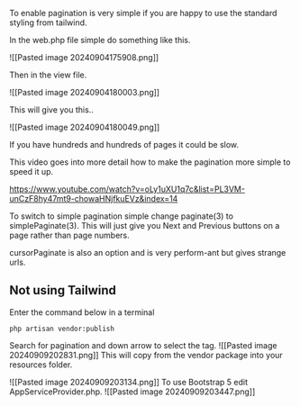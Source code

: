 To enable pagination is very simple if you are happy to use the standard styling from tailwind.

In the web.php file simple do something like this.

![[Pasted image 20240904175908.png]]

Then in the view file.

![[Pasted image 20240904180003.png]]

This will give you this..

![[Pasted image 20240904180049.png]]

If you have hundreds and hundreds of pages it could be slow.

This video goes into more detail how to make the pagination more simple to speed it up.

https://www.youtube.com/watch?v=oLy1uXU1q7c&list=PL3VM-unCzF8hy47mt9-chowaHNjfkuEVz&index=14

To switch to simple pagination simple change paginate(3) to simplePaginate(3).  This will just give you Next and Previous buttons on a page rather than page numbers.

cursorPaginate is also an option and is very perform-ant but gives strange urls.


## Not using Tailwind

Enter the command below in a terminal
```
php artisan vendor:publish
```

Search for pagination and down arrow to select the tag.
![[Pasted image 20240909202831.png]]
This will copy from the vendor package into your resources folder.

![[Pasted image 20240909203134.png]]
To use Bootstrap 5 edit AppServiceProvider.php.
![[Pasted image 20240909203447.png]]
